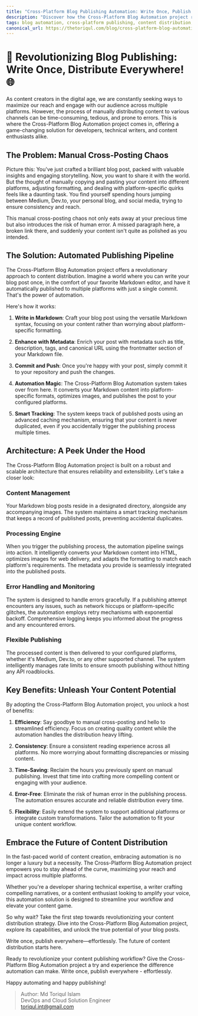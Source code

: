 ```yaml
---
title: "Cross-Platform Blog Publishing Automation: Write Once, Publish Everywhere"
description: "Discover how the Cross-Platform Blog Automation project revolutionizes content publishing workflow for developers, technical writers, and creators. Write in Markdown, commit, and let the automation handle publishing to Medium, Dev.to, and more - effortlessly."
tags: blog automation, cross-platform publishing, content distribution, markdown, developer workflow
canonical_url: https://thetoriqul.com/blog/cross-platform-blog-automation
---
```


# 🚀 Revolutionizing Blog Publishing: Write Once, Distribute Everywhere! 🌐

As content creators in the digital age, we are constantly seeking ways to maximize our reach and engage with our audience across multiple platforms. However, the process of manually distributing content to various channels can be time-consuming, tedious, and prone to errors. This is where the Cross-Platform Blog Automation project comes in, offering a game-changing solution for developers, technical writers, and content enthusiasts alike.

## The Problem: Manual Cross-Posting Chaos

Picture this: You've just crafted a brilliant blog post, packed with valuable insights and engaging storytelling. Now, you want to share it with the world. But the thought of manually copying and pasting your content into different platforms, adjusting formatting, and dealing with platform-specific quirks feels like a daunting task. You find yourself spending hours jumping between Medium, Dev.to, your personal blog, and social media, trying to ensure consistency and reach.

This manual cross-posting chaos not only eats away at your precious time but also introduces the risk of human error. A missed paragraph here, a broken link there, and suddenly your content isn't quite as polished as you intended. 

## The Solution: Automated Publishing Pipeline

The Cross-Platform Blog Automation project offers a revolutionary approach to content distribution. Imagine a world where you can write your blog post once, in the comfort of your favorite Markdown editor, and have it automatically published to multiple platforms with just a single commit. That's the power of automation.

Here's how it works:

1. **Write in Markdown**: Craft your blog post using the versatile Markdown syntax, focusing on your content rather than worrying about platform-specific formatting.

2. **Enhance with Metadata**: Enrich your post with metadata such as title, description, tags, and canonical URL using the frontmatter section of your Markdown file.

3. **Commit and Push**: Once you're happy with your post, simply commit it to your repository and push the changes.

4. **Automation Magic**: The Cross-Platform Blog Automation system takes over from here. It converts your Markdown content into platform-specific formats, optimizes images, and publishes the post to your configured platforms.

5. **Smart Tracking**: The system keeps track of published posts using an advanced caching mechanism, ensuring that your content is never duplicated, even if you accidentally trigger the publishing process multiple times.

## Architecture: A Peek Under the Hood

The Cross-Platform Blog Automation project is built on a robust and scalable architecture that ensures reliability and extensibility. Let's take a closer look:

### Content Management
Your Markdown blog posts reside in a designated directory, alongside any accompanying images. The system maintains a smart tracking mechanism that keeps a record of published posts, preventing accidental duplicates.

### Processing Engine
When you trigger the publishing process, the automation pipeline swings into action. It intelligently converts your Markdown content into HTML, optimizes images for web delivery, and adapts the formatting to match each platform's requirements. The metadata you provide is seamlessly integrated into the published posts.

### Error Handling and Monitoring
The system is designed to handle errors gracefully. If a publishing attempt encounters any issues, such as network hiccups or platform-specific glitches, the automation employs retry mechanisms with exponential backoff. Comprehensive logging keeps you informed about the progress and any encountered errors.

### Flexible Publishing
The processed content is then delivered to your configured platforms, whether it's Medium, Dev.to, or any other supported channel. The system intelligently manages rate limits to ensure smooth publishing without hitting any API roadblocks.

## Key Benefits: Unleash Your Content Potential

By adopting the Cross-Platform Blog Automation project, you unlock a host of benefits:

1. **Efficiency**: Say goodbye to manual cross-posting and hello to streamlined efficiency. Focus on creating quality content while the automation handles the distribution heavy lifting.

2. **Consistency**: Ensure a consistent reading experience across all platforms. No more worrying about formatting discrepancies or missing content.

3. **Time-Saving**: Reclaim the hours you previously spent on manual publishing. Invest that time into crafting more compelling content or engaging with your audience.

4. **Error-Free**: Eliminate the risk of human error in the publishing process. The automation ensures accurate and reliable distribution every time.

5. **Flexibility**: Easily extend the system to support additional platforms or integrate custom transformations. Tailor the automation to fit your unique content workflow.

## Embrace the Future of Content Distribution

In the fast-paced world of content creation, embracing automation is no longer a luxury but a necessity. The Cross-Platform Blog Automation project empowers you to stay ahead of the curve, maximizing your reach and impact across multiple platforms.

Whether you're a developer sharing technical expertise, a writer crafting compelling narratives, or a content enthusiast looking to amplify your voice, this automation solution is designed to streamline your workflow and elevate your content game.

So why wait? Take the first step towards revolutionizing your content distribution strategy. Dive into the Cross-Platform Blog Automation project, explore its capabilities, and unlock the true potential of your blog posts.

Write once, publish everywhere—effortlessly. The future of content distribution starts here.

Ready to revolutionize your content publishing workflow? Give the Cross-Platform Blog Automation project a try and experience the difference automation can make. Write once, publish everywhere - effortlessly.

Happy automating and happy publishing!

> Author: Md Toriqul Islam    
> DevOps and Cloud Solution Engineer     
> [toriqul.int@gmail.com](mailto:toriqul.int@gmail.com)